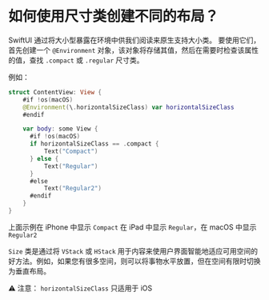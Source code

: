 如何使用尺寸类创建不同的布局？
===

SwiftUI 通过将大小型暴露在环境中供我们阅读来原生支持大小类。 要使用它们，首先创建一个 `@Environment` 对象，该对象将存储其值，然后在需要时检查该属性的值，查找 `.compact` 或 `.regular` 尺寸类。

例如：

```swift
struct ContentView: View {
    #if !os(macOS)
    @Environment(\.horizontalSizeClass) var horizontalSizeClass
    #endif

    var body: some View {
      #if !os(macOS)
      if horizontalSizeClass == .compact {
          Text("Compact")
      } else {
          Text("Regular")
      }
      #else
          Text("Regular2")
      #endif
    }
}
```

上面示例在 iPhone 中显示 `Compact` 在 iPad 中显示 `Regular`，在 macOS 中显示 `Regular2`

`Size` 类是通过将 `VStack` 或 `HStack` 用于内容来使用户界面智能地适应可用空间的好方法。例如，如果您有很多空间，则可以将事物水平放置，但在空间有限时切换为垂直布局。

⚠️ 注意： `horizontalSizeClass` 只适用于 iOS